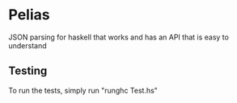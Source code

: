 # Pelias

JSON parsing for haskell that works and has an API that is easy to understand

## Testing

To run the tests, simply run "runghc Test.hs"
